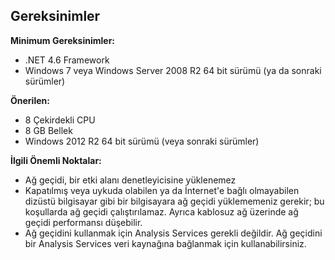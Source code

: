 ## <a name="requirements"></a>Gereksinimler
**Minimum Gereksinimler:**

* .NET 4.6 Framework
* Windows 7 veya Windows Server 2008 R2 64 bit sürümü (ya da sonraki sürümler)

**Önerilen:**

* 8 Çekirdekli CPU
* 8 GB Bellek
* Windows 2012 R2 64 bit sürümü (veya sonraki sürümler)

**İlgili Önemli Noktalar:**

* Ağ geçidi, bir etki alanı denetleyicisine yüklenemez
* Kapatılmış veya uykuda olabilen ya da İnternet'e bağlı olmayabilen dizüstü bilgisayar gibi bir bilgisayara ağ geçidi yüklememeniz gerekir; bu koşullarda ağ geçidi çalıştırılamaz. Ayrıca kablosuz ağ üzerinde ağ geçidi performansı düşebilir.
* Ağ geçidini kullanmak için Analysis Services gerekli değildir. Ağ geçidini bir Analysis Services veri kaynağına bağlanmak için kullanabilirsiniz.

